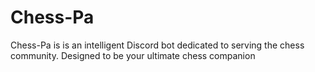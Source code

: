 # Chess-Pa
Chess-Pa is is an intelligent Discord bot dedicated to serving the chess community. Designed to be your ultimate chess companion
